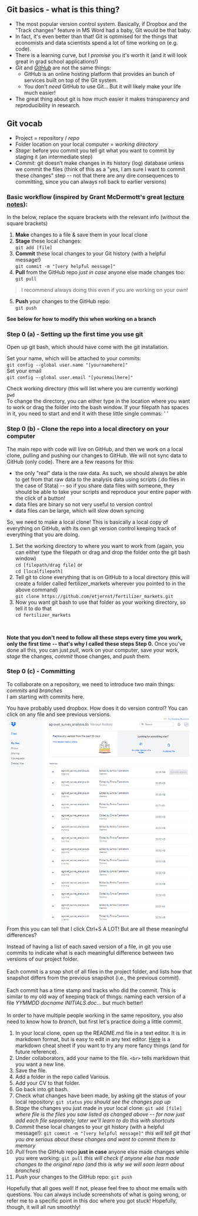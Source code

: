 ## Git basics - what is this thing?

* The most popular version control system. Basically, if Dropbox and the "Track changes" feature in MS Word had a baby,
Git would be that baby.
* In fact, it's even better than that! Git is optimised for the things that economists and data scientists
spend a lot of time working on (e.g. code).
* There is a learning curve, but I _promise_ you it's worth it (and it will look great in grad school applications!)
* _Git_ and [_GitHub_](github.com) are not the same things: 
    * GitHub is an online hosting platform that provides an bunch of services built on top of the Git system.
    * You don't _need_ GitHub to use Git... But it will likely make your life much easier!
* The great thing about git is how much easier it makes transparency and reproducibility in research.

## Git vocab
* Project = repository / _repo_
* Folder location on your local computer = _working directory_
* _Stage:_  before you commit you tell git what you want to commit by staging it (an intermediate step)
* _Commit:_ git doesn’t make changes in its history (log) database unless we commit the files 
(think of this as a "yes, I am sure I want to commit these changes" step -- 
not that there are any dire consequences to committing, since you can always roll back to earlier versions)


### Basic workflow (inspired by Grant McDermott's great [lecture notes](https://github.com/uo-ec607/lectures)):
In the below, replace the square brackets with the relevant info (without the square brackets)
1. **Make** changes to a file & save them in your local clone
2. **Stage** these local changes:<br>
  `git add [file]`
3. **Commit** these local changes to your Git history (with a helpful message!)<br>
  `git commit -m "[very helpful message]"`
4. **Pull** from the GitHub repo *just in case* anyone else made changes too:<br>
  `git pull`
  > I recommend always doing this even if you are working on your own!
5. **Push** your changes to the GitHub repo:<br>
  `git push`

**See below for how to modify this when working on a branch**

### Step 0 (a) - Setting up the first time you use git

Open up git bash, which should have come with the git installation. 

Set your name, which will be attached to your commits: <br>
  `git config --global user.name "[yournamehere]"`<br>
Set your email<br>
  `git config –-global user.email "[youremailhere]"`<br>

Check working directory (this will list where you are currently working)<br>
  `pwd` <br>
To change the directory, you can either type in the location where you want to work or drag the folder into the bash window. If your filepath has spaces in it, you need to start and end it with these little single commas: ' ' 
   
### Step 0 (b) - Clone the repo into a local directory on your computer
 
The main repo with code will live on GitHub, and then we work on a local clone, pulling and pushing our changes to GitHub.
We will not sync data to GitHub (only code). There are a few reasons for this:
  * the only "real" data is the raw data. As such, we should always be able to get from that raw data to the 
  analysis data using scripts (.do files in the case of Stata) -- so if you share data files with someone, 
  they should be able to take your scripts and reproduce your entire paper with the click of a button!
  * data files are binary so not very useful to version control
  * data files can be large, which will slow down syncing

So, we need to make a local clone! This is basically a local copy of everything on GitHub, with its own git version control 
keeping track of everything that you are doing.

1. Set the working directory to where you want to work from (again, you can either type the filepath or drag and drop the 
folder onto the git bash window)<br>
  `cd [filepath/drag file]`
  or<br>
  `cd [localfilepath]`
2. Tell git to clone everything that is on GitHub to a local directory 
(this will create a folder called fertilizer_markets wherever you pointed to in the above command)<br>
  `git clone https://github.com/etjernst/fertilizer_markets.git`
3. Now you want git bash to use that folder as your working directory, so tell it to do that<br>
  `cd fertilizer_markets`
<br>

**Note that you don't need to follow all these steps every time you work, only the first time** 
**-- that's why I called these steps Step 0.** Once you've done all this, you can just _pull_, work on your computer, 
save your work, _stage_ the changes, _commit_ those changes, and _push_ them.

### Step 0 (c) - Committing
To collaborate on a repository, we need to introduce two main things: _commits_ and _branches_<br>
I am starting with commits here.

You have probably used dropbox. How does it do version control? You can click on any file and see previous versions.<br>
![dropbox screenshot](https://github.com/etjernst/Materials/blob/master/dropbox.png "Dropbox screenshot")
From this you can tell that I click Ctrl+S A LOT! But are all these meaningful differences?<br>

Instead of having a list of each saved version of a file, in git you use commits to indicate what is each 
meaningful difference between two versions of our project folder.<br>
<br>
Each commit is a snap shot of all files in the project folder, and lists how that snapshot differs from 
the previous snapshot (i.e., the previous commit).<br>
<br>
Each commit has a time stamp and tracks who did the commit. This is similar to my old way of keeping track of things:
naming each version of a file _YYMMDD docname INITIALS.doc_... but much better!<br>
<br>
In order to have multiple people working in the same repository, you also need to know how to _branch_, 
but first let's practice doing a little commit.<br>

1. In your local clone, open up the README.md file in a text editor. It is in markdown format, but is easy to edit in any text editor.
[Here](https://github.com/adam-p/markdown-here/wiki/Markdown-Cheatsheet) is a markdown cheat sheet 
if you want to try any more fancy things (and for future reference).<br>
2. Under collaborators, add your name to the file. `<br>` tells markdown that you want a new line. 
3. Save the file.
4. Add a folder in the repo called Various.
5. Add your CV to that folder.
6. Go back into git bash.
7. Check what changes have been made, by asking git the status of your local repository: `git status` 
_you should see the changes pop up_
8. _Stage_ the changes you just made in your local clone: `git add [file]` 
_where file is the files you saw listed as changed above -- for now just add each file separately; 
later we'll learn to do this with shortcuts_
9. _Commit_ these local changes to your git history (with a helpful message!): `git commit -m "[very helpful message]"` 
_this will tell git that you are serious about these changes and want to commit them to memory_
10. _Pull_ from the GitHub repo **just in case** anyone else made changes while you were working: `git pull` 
_this will check if anyone else has made changes to the original repo (and this is why we will soon learn about branches)_
11. _Push_ your changes to the GitHub repo: `git push`

Hopefully that all goes well! If not, please feel free to shoot me emails with questions. 
You can always include screenshots of what is going wrong, or refer me to a specific point in this doc where you got stuck! 
Hopefully, though, it will all run smoothly!

